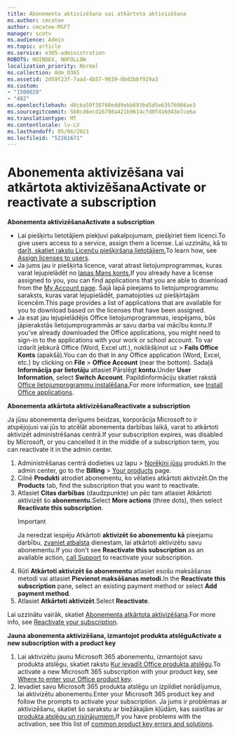 ```yaml
---
title: Abonementa aktivizēšana vai atkārtota aktivizēšana
ms.author: cmcatee
author: cmcatee-MSFT
manager: scotv
ms.audience: Admin
ms.topic: article
ms.service: o365-administration
ROBOTS: NOINDEX, NOFOLLOW
localization_priority: Normal
ms.collection: Adm_O365
ms.assetid: 2d59f23f-7aad-4b57-9039-0bd2bbf929a3
ms.custom:
- "1500028"
- "482"
ms.openlocfilehash: d8cba59f38760edd9ebb693bd5d5e63576966ae3
ms.sourcegitcommit: 5b0cd6ecd16798a421b9614cfd0f416d43e7ce6a
ms.translationtype: MT
ms.contentlocale: lv-LV
ms.lasthandoff: 05/06/2021
ms.locfileid: "52261671"
---
```

# <a name="activate-or-reactivate-a-subscription"></a><span data-ttu-id="62232-102">Abonementa aktivizēšana vai atkārtota aktivizēšana</span><span class="sxs-lookup"><span data-stu-id="62232-102">Activate or reactivate a subscription</span></span>

<span data-ttu-id="62232-103">**Abonementa aktivizēšana**</span><span class="sxs-lookup"><span data-stu-id="62232-103">**Activate a subscription**</span></span>

- <span data-ttu-id="62232-104">Lai piešķirtu lietotājiem piekļuvi pakalpojumam, piešķiriet tiem licenci.</span><span class="sxs-lookup"><span data-stu-id="62232-104">To give users access to a service, assign them a license.</span></span> <span data-ttu-id="62232-105">Lai uzzinātu, kā to [darīt, skatiet rakstu Licenču piešķiršana lietotājiem.](https://docs.microsoft.com/microsoft-365/admin/manage/assign-licenses-to-users)</span><span class="sxs-lookup"><span data-stu-id="62232-105">To learn how, see [Assign licenses to users](https://docs.microsoft.com/microsoft-365/admin/manage/assign-licenses-to-users).</span></span>
- <span data-ttu-id="62232-106">Ja jums jau ir piešķirta licence, varat atrast lietojumprogrammas, kuras varat lejupielādēt no [lapas Mans konts.](https://portal.office.com/account/#installs)</span><span class="sxs-lookup"><span data-stu-id="62232-106">If you already have a license assigned to you, you can find applications that you are able to download from the [My Account page](https://portal.office.com/account/#installs).</span></span> <span data-ttu-id="62232-107">Šajā lapā pieejams to lietojumprogrammu saraksts, kuras varat lejupielādēt, pamatojoties uz piešķirtajām licencēm.</span><span class="sxs-lookup"><span data-stu-id="62232-107">This page provides a list of applications that are available for you to download based on the licenses that have been assigned.</span></span>
- <span data-ttu-id="62232-108">Ja esat jau lejupielādējis Office lietojumprogrammas, iespējams, būs jāpierakstās lietojumprogrammās ar savu darba vai mācību kontu.</span><span class="sxs-lookup"><span data-stu-id="62232-108">If you've already downloaded the Office applications, you might need to sign-in to the applications with your work or school account.</span></span> <span data-ttu-id="62232-109">To var izdarīt jebkurā Office (Word, Excel utt.), noklikšķinot uz   >  **Fails Office Konts** (apakšā).</span><span class="sxs-lookup"><span data-stu-id="62232-109">You can do that in any Office application (Word, Excel, etc.) by clicking on **File** > **Office Account** (near the bottom).</span></span> <span data-ttu-id="62232-110">Sadaļā **Informācija par lietotāju** atlasiet Pārslēgt **kontu**.</span><span class="sxs-lookup"><span data-stu-id="62232-110">Under **User Information**, select **Switch Account**.</span></span> <span data-ttu-id="62232-111">Papildinformāciju skatiet rakstā [Office lietojumprogrammu instalēšana.](https://docs.microsoft.com/microsoft-365/admin/setup/install-applications)</span><span class="sxs-lookup"><span data-stu-id="62232-111">For more information, see [Install Office applications](https://docs.microsoft.com/microsoft-365/admin/setup/install-applications).</span></span>

<span data-ttu-id="62232-112">**Abonementa atkārtota aktivizēšana**</span><span class="sxs-lookup"><span data-stu-id="62232-112">**Reactivate a subscription**</span></span>

<span data-ttu-id="62232-113">Ja jūsu abonementa derīgums beidzas, korporācija Microsoft to ir atspējojusi vai jūs to atcēlāt abonementa darbības laikā, varat to atkārtoti aktivizēt administrēšanas centrā.</span><span class="sxs-lookup"><span data-stu-id="62232-113">If your subscription expires, was disabled by Microsoft, or you cancelled it in the middle of a subscription term, you can reactivate it in the admin center.</span></span>
  
1. <span data-ttu-id="62232-114">Administrēšanas centrā dodieties uz lapu  >  [Norēķini jūsu](https://go.microsoft.com/fwlink/p/?linkid=842054) produkti.</span><span class="sxs-lookup"><span data-stu-id="62232-114">In the admin center, go to the **Billing** > [Your products](https://go.microsoft.com/fwlink/p/?linkid=842054) page.</span></span>
2. <span data-ttu-id="62232-115">Cilnē **Produkti** atrodiet abonementu, ko vēlaties atkārtoti aktivizēt.</span><span class="sxs-lookup"><span data-stu-id="62232-115">On the **Products** tab, find the subscription that you want to reactivate.</span></span>
3. <span data-ttu-id="62232-116">Atlasiet **Citas darbības** (daudzpunkte) un pēc tam atlasiet Atkārtoti aktivizēt šo **abonementu.**</span><span class="sxs-lookup"><span data-stu-id="62232-116">Select **More actions** (three dots), then select **Reactivate this subscription**.</span></span>
    > [!IMPORTANT]
    > <span data-ttu-id="62232-117">Ja neredzat iespēju Atkārtoti **aktivizēt šo abonementu kā** pieejamu darbību, [zvaniet atbalsta](/microsoft-365/admin/contact-support-for-business-products) dienestam, lai atkārtoti aktivizētu savu abonementu.</span><span class="sxs-lookup"><span data-stu-id="62232-117">If you don't see **Reactivate this subscription** as an available action, [call Support](/microsoft-365/admin/contact-support-for-business-products) to reactivate your subscription.</span></span>
4. <span data-ttu-id="62232-118">Rūtī **Atkārtoti aktivizēt šo abonementu** atlasiet esošu maksāšanas metodi vai atlasiet **Pievienot maksāšanas metodi.**</span><span class="sxs-lookup"><span data-stu-id="62232-118">In the **Reactivate this subscription** pane, select an existing payment method or select **Add payment method**.</span></span>
5. <span data-ttu-id="62232-119">Atlasiet **Atkārtoti aktivizēt**.</span><span class="sxs-lookup"><span data-stu-id="62232-119">Select **Reactivate**.</span></span>

<span data-ttu-id="62232-120">Lai uzzinātu vairāk, skatiet [Abonementa atkārtota aktivizēšana](https://docs.microsoft.com/microsoft-365/commerce/subscriptions/reactivate-your-subscription).</span><span class="sxs-lookup"><span data-stu-id="62232-120">For more info, see [Reactivate your subscription](https://docs.microsoft.com/microsoft-365/commerce/subscriptions/reactivate-your-subscription).</span></span>

<span data-ttu-id="62232-121">**Jauna abonementa aktivizēšana, izmantojot produkta atslēgu**</span><span class="sxs-lookup"><span data-stu-id="62232-121">**Activate a new subscription with a product key**</span></span>

1. <span data-ttu-id="62232-122">Lai aktivizētu jaunu Microsoft 365 abonementu, izmantojot savu produkta atslēgu, skatiet rakstu [Kur ievadīt Office produkta atslēgu](https://support.office.com/article/where-to-enter-your-office-product-key-0a82e5ae-739e-4b92-a6f4-2ec780c185db).</span><span class="sxs-lookup"><span data-stu-id="62232-122">To activate a new Microsoft 365 subscription with your product key, see [Where to enter your Office product key](https://support.office.com/article/where-to-enter-your-office-product-key-0a82e5ae-739e-4b92-a6f4-2ec780c185db).</span></span>
2. <span data-ttu-id="62232-123">Ievadiet savu Microsoft 365 produkta atslēgu un izpildiet norādījumus, lai aktivizētu abonementu.</span><span class="sxs-lookup"><span data-stu-id="62232-123">Enter your Microsoft 365 product key and follow the prompts to activate your subscription.</span></span> <span data-ttu-id="62232-124">Ja jums ir problēmas ar aktivizēšanu, skatiet šo sarakstu ar biežākajām kļūdām, kas saistītas ar [produkta atslēgu un risinājumiem.](https://docs.microsoft.com/microsoft-365/commerce/product-key-errors-and-solutions)</span><span class="sxs-lookup"><span data-stu-id="62232-124">If you have problems with the activation, see this list of [common product key errors and solutions](https://docs.microsoft.com/microsoft-365/commerce/product-key-errors-and-solutions).</span></span>